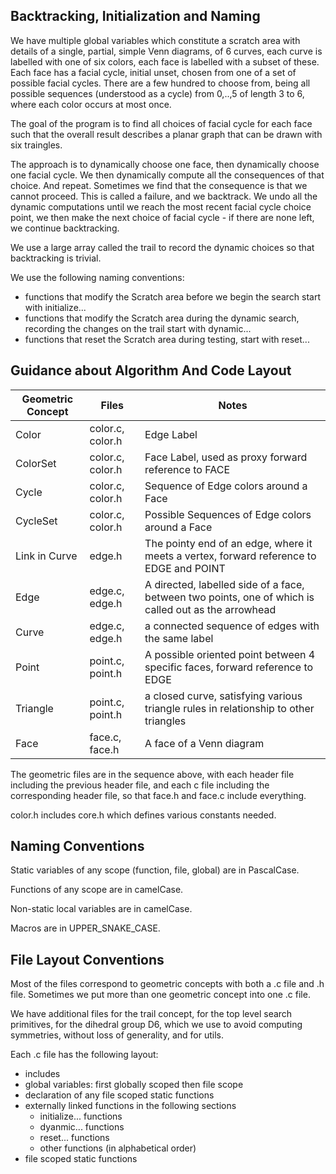 
## Backtracking, Initialization and Naming

We have multiple global variables which constitute a scratch area with details
of a single, partial, simple Venn diagrams, of 6 curves, each curve is labelled with one
of six colors, each face is labelled with a subset of these. Each face has a facial cycle,
initial unset, chosen from one of a set of possible facial cycles. There are a few hundred
to choose from, being all possible sequences (understood as a cycle) from 0,..,5 of length 3 to 6, 
where each color occurs at most once.

The goal of the program is to find all choices of facial cycle for each face such that
the overall result describes a planar graph that can be drawn with six traingles.

The approach is to dynamically choose one face, then dynamically choose one facial cycle. 
We then dynamically compute all the consequences of that choice. And repeat. Sometimes we find that 
the consequence is that we cannot proceed. This is called a failure, and we backtrack. We undo 
all the dynamic computations until we reach the most recent facial cycle choice point, we then
make the next choice of facial cycle - if there are none left, we continue backtracking.

We use a large array called the trail to record the dynamic choices so that backtracking
is trivial.

We use the following naming conventions:
- functions that modify the Scratch area before we begin the search start with
  initialize...
- functions that modify the Scratch area during the dynamic search, recording
  the changes on the trail start with dynamic...
- functions that reset the Scratch area during testing, start with reset...

## Guidance about Algorithm And Code Layout


| Geometric Concept  | Files | Notes |
| ------------- | ------------- | ---- |
| Color | color.c, color.h | Edge Label |
| ColorSet | color.c, color.h | Face Label, used as proxy forward reference to FACE |
| Cycle | color.c, color.h | Sequence of Edge colors around a Face |
| CycleSet | color.c, color.h | Possible Sequences of Edge colors around a Face |
| Link in Curve | edge.h | The pointy end of an edge, where it meets a vertex, forward reference to EDGE and POINT |
| Edge | edge.c, edge.h | A directed, labelled side of a face, between two points, one of which is called out as the arrowhead |
| Curve | edge.c, edge.h | a connected sequence of edges with the same label |
| Point | point.c, point.h | A possible oriented point between 4 specific faces, forward reference to EDGE |
| Triangle | point.c, point.h | a closed curve, satisfying various triangle rules in relationship to other triangles |
| Face  | face.c, face.h  | A face of a Venn diagram |

The geometric files are in the sequence above, with each header file including the previous header file,
and each c file including the corresponding header file, so that face.h and face.c include everything.

color.h includes core.h which defines various constants needed.

## Naming Conventions

Static variables of any scope (function, file, global) are in PascalCase.

Functions of any scope are in camelCase.

Non-static local variables are in camelCase.

Macros are in UPPER_SNAKE_CASE.

## File Layout Conventions

Most of the files correspond to geometric concepts with both a .c file and .h file.
Sometimes we put more than one geometric concept into one .c file.

We have additional files for the trail concept, for the top level search primitives, for the dihedral group D6,
which we use to avoid computing symmetries, without loss of generality, and for utils.

Each .c file has the following layout:

- includes
- global variables: first globally scoped then file scope
- declaration of any file scoped static functions
- externally linked functions in the following sections
    - initialize... functions
    - dyanmic... functions
    - reset... functions
    - other functions (in alphabetical order)
- file scoped static functions
